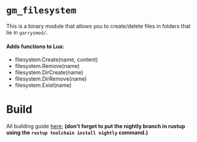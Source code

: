 # `gm_filesystem`

This is a binary module that allows you to create/delete files in folders that lie in `garrysmod/`.

#### Adds functions to Lua:

* filesystem.Create(name, content)
* filesystem.Remove(name)
* filesystem.DirCreate(name)
* filesystem.DirRemove(name)
* filesystem.Exist(name)

# Build

All building guide [here](https://github.com/WilliamVenner/gmod-rs/blob/master/examples/my-first-binary-module/README.md); **(don't forget to put the nightly branch in rustup using the `rustup toolchain install nightly` command.)**
